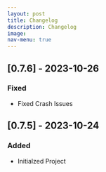 ```yaml
---
layout: post
title: Changelog
description: Changelog
image: 
nav-menu: true
---
```


## [0.7.6] - 2023-10-26

### Fixed

- Fixed Crash Issues

## [0.7.5] - 2023-10-24

### Added

- Initialzed Project
